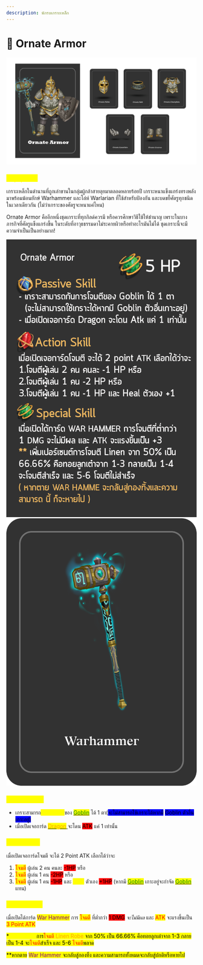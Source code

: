 ```yaml
---
description: นักรบเกราะเหล็ก
---
```


# 🔱 Ornate Armor

![Ornate Armor](<../.gitbook/assets/Ornate Armor.png>)

### <mark style="color:yellow;">ข้อมูลชุดเกราะ</mark>

เกราะเหล็กในตำนานที่ถูกเล่าขานในกลุ่มผู้กล้าสายลุยมาตลอดหลายร้อยปี เกราะหนาแข็งแกร่งทรงพลัง มาพร้อมฆ้อนยักษ์ Warhammer และโล่ห์ Warlarian ที่ใช้สำหรับป้องกัน และบดขยี้ศัตรูทุกชนิดในเวลาเดียวกัน (ไม่ว่าเกราะของศัตรูจะหนาแค่ไหน)&#x20;

Ornate Armor คืออีกหนึ่งชุดเกราะที่ทุกกิลด์ควรมี หรือควรศึกษาวิธีใช้ให้ชำนาญ เพราะในบางภารกิจที่ศัตรูแข็งแกร่งขึ้น ในระดับที่อาวุธธรรมดาไม่ระคายผิวหรือทำอะไรมันไม่ได้ ชุดเกราะนี้จะมีความจำเป็นเป็นอย่างมาก!

![](<../.gitbook/assets/B (3).png>) ![](<../.gitbook/assets/สำเนาของ warhammer.png>)

### <mark style="color:yellow;">Passive Skill</mark>

* เกราะสามารถ<mark style="color:yellow;">กันการโจมตี</mark>ของ [<mark style="color:green;">Goblin</mark>](../event-card.md#goblin) ได้ 1 ตา(<mark style="background-color:blue;">จะไม่สามารถใช้เกราะได้หากมี</mark> <mark style="color:green;"><mark style="background-color:blue;">Goblin ตัวอื่นเกาะอยู่)<mark style="background-color:blue;"></mark>
* เมื่อเปิดเจอการ์ด [<mark style="color:orange;">Dragon</mark> ](../event-card.md#dragon)จะโดน <mark style="background-color:red;">ATK</mark> แค่ 1 เท่านั้น

### <mark style="color:yellow;">Action Skill</mark>

เมื่อเปิดเจอการ์ดโจมตี จะได้ 2 Point ATK เลือกได้ว่าจะ

1. <mark style="color:red;">โจมตี</mark> ผู้เล่น 2 คน คนละ <mark style="background-color:red;">-1HP</mark> หรือ
2. <mark style="color:red;">โจมตี</mark> ผู้เล่น 1 คน <mark style="background-color:red;">-2HP</mark> หรือ
3. <mark style="color:red;">โจมตี</mark> ผู้เล่น 1 คน <mark style="background-color:red;">-1HP</mark> และ <mark style="color:yellow;">Heal</mark> ตัวเอง <mark style="background-color:red;">+1HP</mark> (หากมี [<mark style="color:green;">Goblin</mark>](../event-card.md#goblin) เกาะอยู่จะกำจัด [<mark style="color:green;">Goblin</mark>](../event-card.md#goblin) แทน)

### <mark style="color:yellow;">Special Skill</mark>

เมื่อเปิดได้การ์ด <mark style="color:purple;">War Hammer</mark> การ <mark style="color:red;">โจมตี</mark> ที่ต่ำกว่า <mark style="background-color:red;">1 DMG</mark> _จะไม่มีผล_ และ <mark style="color:red;">ATK</mark> จะแรงขึ้นเป็น <mark style="color:red;">3 Point ATK</mark>

<mark style="background-color:orange;"><mark style="background-color:yellow;">\*<mark style="background-color:yellow;"></mark><mark style="background-color:orange;"><mark style="color:yellow;background-color:yellow;">เพิ่มเปอร์เซ็นต์<mark style="color:yellow;background-color:yellow;"></mark><mark style="background-color:orange;"><mark style="background-color:yellow;">การ<mark style="background-color:yellow;"></mark><mark style="background-color:orange;"><mark style="color:red;background-color:yellow;">โจมตี<mark style="color:red;background-color:yellow;"></mark> <mark style="background-color:orange;"></mark><mark style="background-color:orange;"></mark> <mark style="background-color:orange;"></mark><mark style="background-color:orange;"><mark style="color:orange;background-color:yellow;">Linen Robe<mark style="color:orange;background-color:yellow;"></mark> <mark style="background-color:orange;"></mark><mark style="background-color:orange;"></mark> <mark style="background-color:orange;"></mark><mark style="background-color:orange;"><mark style="background-color:yellow;">จาก 50% เป็น 66.66% คือทอยลูกเต๋าจาก 1-3 กลายเป็น 1-4 จะ<mark style="background-color:yellow;"></mark><mark style="background-color:orange;"><mark style="color:red;background-color:yellow;">โจมตี<mark style="color:red;background-color:yellow;"></mark><mark style="background-color:orange;"><mark style="background-color:yellow;">สำเร็จ และ 5-6<mark style="background-color:yellow;"></mark> <mark style="background-color:orange;"></mark><mark style="background-color:orange;"></mark> <mark style="background-color:orange;"></mark><mark style="background-color:orange;"><mark style="color:red;background-color:yellow;">โจมตี<mark style="color:red;background-color:yellow;"></mark><mark style="background-color:orange;"><mark style="background-color:yellow;">พลาด<mark style="background-color:yellow;"></mark>

<mark style="background-color:yellow;">\*\*หากตาย</mark> <mark style="background-color:yellow;"></mark> <mark style="background-color:yellow;"></mark><mark style="background-color:yellow;"><mark style="color:purple;background-color:yellow;">War Hammer<mark style="color:purple;background-color:yellow;"></mark> <mark style="background-color:yellow;"></mark><mark style="background-color:yellow;"></mark> <mark style="background-color:yellow;">จะกลับสู่กองทิ้ง และความสามารถทั้งหมดจะกลับสู่ปกติหรือหายไป</mark>
